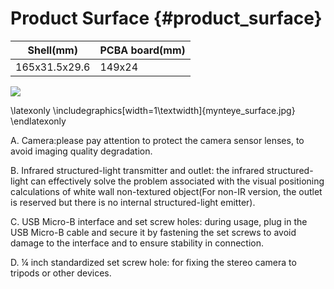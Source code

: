 # Product Surface {#product_surface}

| Shell(mm) | PCBA board(mm) |
| ------ | ------ |
| 165x31.5x29.6 | 149x24 |

![](zh-Hans/mynteye_surface.jpg)

\latexonly
\includegraphics[width=1\textwidth]{mynteye_surface.jpg}
\endlatexonly

A. Camera:please pay attention to protect the camera sensor lenses, to avoid imaging quality degradation.

B. Infrared structured-light transmitter and outlet: the infrared structured-light can effectively solve the problem associated with the visual positioning calculations of white wall non-textured object(For non-IR version, the outlet is reserved but there is no internal structured-light emitter).

C. USB Micro-B interface and set screw holes: during usage, plug in the USB Micro-B cable and secure it by fastening the set screws to avoid damage to the interface and to ensure stability in connection.

D. ¼ inch standardized set screw hole: for fixing the stereo camera to tripods or other devices.